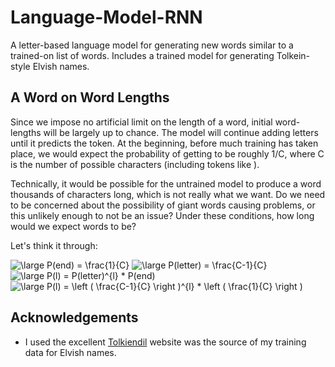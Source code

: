 # Language-Model-RNN

A letter-based language model for generating new words similar to a trained-on list of words. Includes a trained model for generating Tolkein-style Elvish names.

## A Word on Word Lengths

Since we impose no artificial limit on the length of a word, initial word-lengths will be largely up to chance. The model will continue adding letters until it predicts the <EOW> token. At the beginning, before much training has taken place, we would expect the probability of getting <EOW> to be roughly 1/C, where C is the number of possible characters (including tokens like <EOW>). 

Technically, it would be possible for the untrained model to produce a word thousands of characters long, which is not really what we want. Do we need to be concerned about the possibility of giant words causing problems, or this unlikely enough to not be an issue? Under these conditions, how long would we expect words to be? 

Let's think it through:

<!-- P(end) = 1/c -->
<img src="https://latex.codecogs.com/gif.latex?\huge&space;P(end)&space;=&space;\frac{1}{C}" title="\large P(end) = \frac{1}{C}" />

<!-- P(letter) = (c - 1)/c -->
<img src="https://latex.codecogs.com/gif.latex?\huge&space;P(letter)&space;=&space;\frac{C-1}{C}" title="\large P(letter) = \frac{C-1}{C}" />

<!-- P(l) = P(letter)^l * P(end) -->
<img src="https://latex.codecogs.com/gif.latex?\huge&space;P(l)&space;=&space;P(letter)^{l}&space;*&space;P(end)" title="\large P(l) = P(letter)^{l} * P(end)" />

<!-- P(l) = ((c - 1)/c)^l * (1/c) -->
<img src="https://latex.codecogs.com/gif.latex?\huge&space;P(l)&space;=&space;\left&space;(&space;\frac{C-1}{C}&space;\right&space;)^{l}&space;*&space;\left&space;(&space;\frac{1}{C}&space;\right&space;)" title="\large P(l) = \left ( \frac{C-1}{C} \right )^{l} * \left ( \frac{1}{C} \right )" />

## Acknowledgements

* I used the excellent [Tolkiendil](http://www.tolkiendil.com/langues/english/i-lam_arth/compound_sindarin_names) website was the source of my training data for Elvish names.